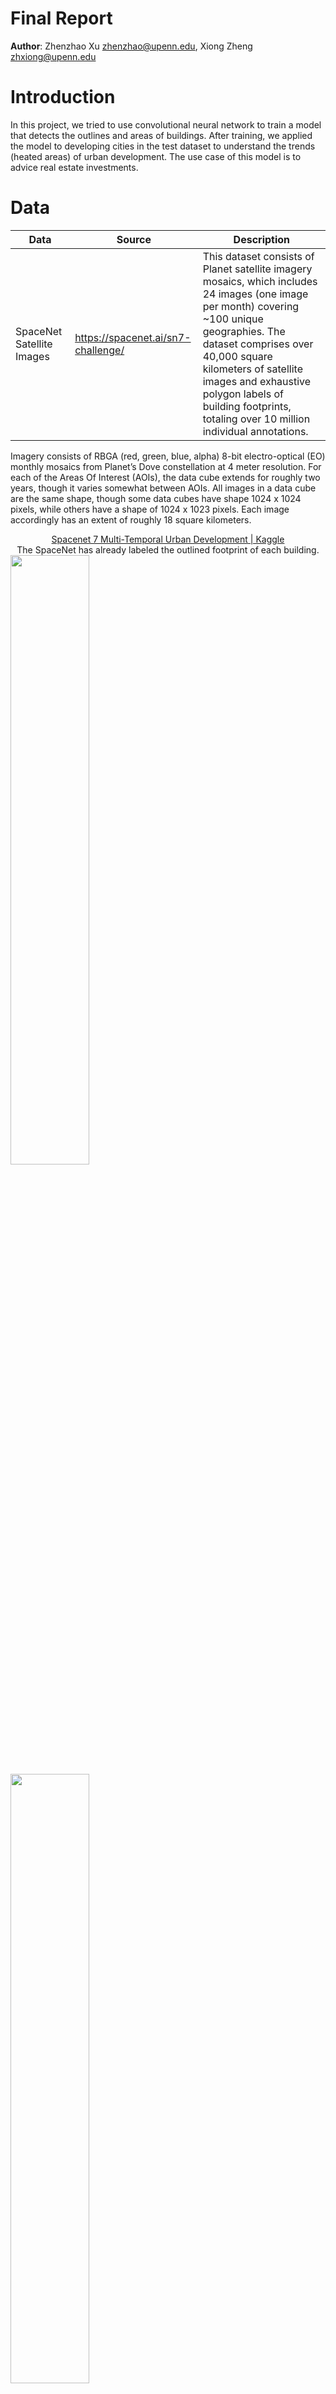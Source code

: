 # Final Report

**Author**: Zhenzhao Xu zhenzhao@upenn.edu, Xiong Zheng zhxiong@upenn.edu 

# Introduction

In this project, we tried to use convolutional neural network to train a model that detects the outlines and areas of buildings. After training, we applied the model to developing cities in the test dataset to understand the trends (heated areas) of urban development. The use case of this model is to advice real estate investments.

# Data

| Data                      | Source                             | Description                                                                                                                                                                                                                                                                                                                |
| ------------------------- | ---------------------------------- | -------------------------------------------------------------------------------------------------------------------------------------------------------------------------------------------------------------------------------------------------------------------------------------------------------------------------- |
| SpaceNet Satellite Images | https://spacenet.ai/sn7-challenge/ | This dataset consists of Planet satellite imagery mosaics, which includes 24 images (one image per month) covering ~100 unique geographies. The dataset comprises over 40,000 square kilometers of satellite images and exhaustive polygon labels of building footprints, totaling over 10 million individual annotations. |

Imagery consists of RBGA (red, green, blue, alpha) 8-bit electro-optical (EO) monthly mosaics from Planet’s Dove constellation at 4 meter resolution. For each of the Areas Of Interest (AOIs), the data cube extends for roughly two years, though it varies somewhat between AOIs. All images in a data cube are the same shape, though some data cubes have shape 1024 x 1024 pixels, while others have a shape of 1024 x 1023 pixels. Each image accordingly has an extent of roughly 18 square kilometers.

<center><a href="https://www.kaggle.com/datasets/amerii/spacenet-7-multitemporal-urban-development">Spacenet 7 Multi-Temporal Urban Development | Kaggle</a><br>The SpaceNet has already labeled the outlined footprint of each building.</center>

<img src="https://raw.githubusercontent.com/ShaunZhxiong/ImgGarage/main/ShaunZhxiong/ImgGarage/img/sn7_gif.gif" width=50%>

<img src="https://raw.githubusercontent.com/ShaunZhxiong/ImgGarage/main/ShaunZhxiong/ImgGarage/img/image-20220429223103611.png" width=50%>

​    There are 1408 regions in the data. Within each region, there are a high-resolution images (1024*1024 RGB) and a GeoJson file with geometry attributes of buildings. Some images have the shape of 1023 * 1023 instead of 1024 * 1024. So to format the data, we enlarge all images into 1024 * 1024 pixels by filling black pixels to the right and bottom edges of those images. We don't have to do the same change to GeoJson, with its coordinates starting at the upper left point of the image. So it fits well with those modified satellite images.

```python
def imagePathToArray(path):
  # read satellite img as numpy array
  image = Image.open(path)
  image = np.array(image)[:,:,:3]
  # fill black pixels to the right and bottom edges of 1023*1023 images
  zeros = np.zeros((1024,1024,3), dtype=np.uint8)
  zeros[:image.shape[0],:image.shape[1],:] = image
  return zeros
```

​    And to make the training process efficient, we split each `Satellite Image` and `Building Masks` (1024 * 1024) to 16 images (256 * 256).

```python
def splitArray(arr, splitNum=4):
  # split the image into smaller chunks
  return [np.hsplit(x, splitNum) for x in np.vsplit(arr,splitNum)]
```

# Methods

Based on the use case, we choose U-Net as the model for image segmentation, the concept is shown as follows:

<img src="https://raw.githubusercontent.com/ShaunZhxiong/ImgGarage/main/ShaunZhxiong/ImgGarage/img/YUKcLpTCB67fXTURoo6dmCGPIa2gMN2GtesUdf2kFuglWHQ3Wi5_UrB8Do9v16qzQCKYL0c6WTfGON1hzK5fFmbr2rrfH7liuW9j4DM_0bDBC9gfR9mPYUc9r1xgkRDdmCVVLbD3eT5_" width=80%>

*Reference: [U-Net: Convolutional Networks for Biomedical Image Segmentation](https://arxiv.org/pdf/1505.04597.pdf)*

The structure of this U-Net model we used can be summarized as 

1. Input size: 256 \* 256

2. Down-sampling: Conv2D and MaxPooling to [128, 64, 32, 16] with depth of [32, 64, 128, 256]

3. Up-sampling: Up_Sampling2D and Conv2DTranspose to [32, 64, 128, 256] with depth of [128, 64, 32, 2]

*The structure is inspired by [Image segmentation with a U-Net-like architecture](https://keras.io/examples/vision/oxford_pets_image_segmentation/)*

# Results

In this project, we try to use convolutional neural network to train the model and detect the outlines and areas of buildings. The use case of this model is to advice the real estate investment. With the UNet structure, our Method One has achieved convincing results of detecting building outlines. So we stick to the Method One and try to tune the parameter to achieve a better learning and predicting effect, instead of settle for using the alternative Method Two. The parameters we finally used in the model are listed as follows.

```python
epochs = 35
batch_size=10
optimizer="rmsprop"
loss="sparse_categorical_crossentropy"
```

The training process is shown as follows. We can see from the plot that, as the number of epochs increases, the accuracy of the model steadily increases and the loss steadily decreases. However, because of the limitation of the computing power, we stopped at 35 epochs.

<img src="https://raw.githubusercontent.com/ShaunZhxiong/ImgGarage/main/ShaunZhxiong/ImgGarage/img/JZb0OPEIvRHk6vrkvom6fBtIx758UiKot_wQw9vXiNy268p1V6x-o6tEdhDvoS-gqaOfRu0xeOA7fwclkj1Ng20MPK49qD1Sjiif5XGdxv-2Ki3kWq7Ii71mugvzb6XCTpiTLUHdbt7LoeTL7z3dqg" width=70%>

The final result is shown below. We can see that the model really does a great job, and its accuracy is beyond our expectations. The model is able to  distinguish the building outlines not matter in low density areas or high density areas. The final accuracy on the testing dataset is 95.92%. 

<img src="https://raw.githubusercontent.com/ShaunZhxiong/ImgGarage/main/ShaunZhxiong/ImgGarage/img/rural.png" width=70%>

<img src="https://raw.githubusercontent.com/ShaunZhxiong/ImgGarage/main/ShaunZhxiong/ImgGarage/img/urban.png" width=70%>

<center>From left to right: x test, y test, prediction<center>

After obtaining a satisfying model, we applied the model to our use case that is to detect the urban development trends in a developing country. Therefore, we selected 25 months of satellite images in Asunción, the capital city of Paraguay. The city experienced a fast development in the past decade. And we apply the model on these images to see the urban development from January 2018 to January 2021. The predictions of each year is shown below. One thing that needs to be noted is that the images below is actually the concatenation of 16 model outputs. (The resolution of each images is 1028\*1028, while the resolution of the input/output of the model is 256\*256).

<img src="https://raw.githubusercontent.com/ShaunZhxiong/ImgGarage/main/ShaunZhxiong/ImgGarage/img/2018_01.jpg" width=70%>

<img src="https://raw.githubusercontent.com/ShaunZhxiong/ImgGarage/main/ShaunZhxiong/ImgGarage/img/2019_01.jpg" width=70%>

<img src="https://raw.githubusercontent.com/ShaunZhxiong/ImgGarage/main/ShaunZhxiong/ImgGarage/img/2020_01.jpg" width=70%>

The result shows that in the past 25 months, increased density, broadened built environment boundaries, and less green lands can be observed in Asunción. Additionally, the west side on the image is experiencing a tenser development.

<img src="./img/plot.png" width=70%>

# Discussion

From what we discuss above, we believe it is safe to say that the model really does a great job. The U-Net structure works perfectly as expected. The down-sampling and up-sampling process enable the model successfully distinguish the buildings from other elements with a test accuracy of over 95.9%. From what we've learnt about U-Net, this is because:

- The down-sampling path is creating something similar to a scale-space and loses gradually some locality in exchange for higher level features or a broader horizon.
- And the up-sampling path propagates these high-level, coarsely localized features into each original pixel.

Besides, we've noticed that this U-Net model works with relatively short training process. The validation accuracy went up to 90% with only half an epoch.

In term of the use case, the users (property developers) can now observe urbanization and heated development area by simply inserting satellite images into this model. With the help of this approach, an American developer company can easily understand the development trends even in remote places given corresponding satellite images.

We also tried other U-Net structures, like [this model]([https://github.com/zhixuhao/unet/blob/master/model.py)  from [GitHub - zhixuhao/unet: unet for image segmentation](https://github.com/zhixuhao/unet). However, the overwhelming number of parameters makes it the training time so long that it's almost impossible to finish even one epoch. Or an [OOM Error](https://stackoverflow.com/questions/63635126/gpu-out-of-memory-deep-learning-unet-network-with-tensorflow-how-to-solve-it) is thrown because of the large tensor shape. So this is one of the reasons why we chose this U-Net structure.



### Structure

| Layer | Name                       | Type               | Shape                 |
| ----: | :------------------------- | :----------------- | :-------------------- |
|     0 | input_1                    | InputLayer         | [(None, 256, 256, 3)] |
|     1 | conv2d                     | Conv2D             | (None, 128, 128, 32)  |
|     2 | batch_normalization        | BatchNormalization | (None, 128, 128, 32)  |
|     3 | activation                 | Activation         | (None, 128, 128, 32)  |
|     4 | activation_1               | Activation         | (None, 128, 128, 32)  |
|     5 | separable_conv2d           | SeparableConv2D    | (None, 128, 128, 64)  |
|     6 | batch_normalization_1      | BatchNormalization | (None, 128, 128, 64)  |
|     7 | activation_2               | Activation         | (None, 128, 128, 64)  |
|     8 | separable_conv2d_1         | SeparableConv2D    | (None, 128, 128, 64)  |
|     9 | batch_normalization_2      | BatchNormalization | (None, 128, 128, 64)  |
|    10 | max_pooling2d              | MaxPooling2D       | (None, 64, 64, 64)    |
|    11 | conv2d_1                   | Conv2D             | (None, 64, 64, 64)    |
|    12 | add                        | Add                | (None, 64, 64, 64)    |
|    13 | activation_3               | Activation         | (None, 64, 64, 64)    |
|    14 | separable_conv2d_2         | SeparableConv2D    | (None, 64, 64, 128)   |
|    15 | batch_normalization_3      | BatchNormalization | (None, 64, 64, 128)   |
|    16 | activation_4               | Activation         | (None, 64, 64, 128)   |
|    17 | separable_conv2d_3         | SeparableConv2D    | (None, 64, 64, 128)   |
|    18 | batch_normalization_4      | BatchNormalization | (None, 64, 64, 128)   |
|    19 | max_pooling2d_1            | MaxPooling2D       | (None, 32, 32, 128)   |
|    20 | conv2d_2                   | Conv2D             | (None, 32, 32, 128)   |
|    21 | add_1                      | Add                | (None, 32, 32, 128)   |
|    22 | activation_5               | Activation         | (None, 32, 32, 128)   |
|    23 | separable_conv2d_4         | SeparableConv2D    | (None, 32, 32, 256)   |
|    24 | batch_normalization_5      | BatchNormalization | (None, 32, 32, 256)   |
|    25 | activation_6               | Activation         | (None, 32, 32, 256)   |
|    26 | separable_conv2d_5         | SeparableConv2D    | (None, 32, 32, 256)   |
|    27 | batch_normalization_6      | BatchNormalization | (None, 32, 32, 256)   |
|    28 | max_pooling2d_2            | MaxPooling2D       | (None, 16, 16, 256)   |
|    29 | conv2d_3                   | Conv2D             | (None, 16, 16, 256)   |
|    30 | add_2                      | Add                | (None, 16, 16, 256)   |
|    31 | activation_7               | Activation         | (None, 16, 16, 256)   |
|    32 | conv2d_transpose           | Conv2DTranspose    | (None, 16, 16, 256)   |
|    33 | batch_normalization_7      | BatchNormalization | (None, 16, 16, 256)   |
|    34 | activation_8               | Activation         | (None, 16, 16, 256)   |
|    35 | conv2d_transpose_1         | Conv2DTranspose    | (None, 16, 16, 256)   |
|    36 | batch_normalization_8      | BatchNormalization | (None, 16, 16, 256)   |
|    37 | up_sampling2d_1            | UpSampling2D       | (None, 32, 32, 256)   |
|    38 | up_sampling2d              | UpSampling2D       | (None, 32, 32, 256)   |
|    39 | conv2d_4                   | Conv2D             | (None, 32, 32, 256)   |
|    40 | add_3                      | Add                | (None, 32, 32, 256)   |
|    41 | activation_9               | Activation         | (None, 32, 32, 256)   |
|    42 | conv2d_transpose_2         | Conv2DTranspose    | (None, 32, 32, 128)   |
|    43 | batch_normalization_9      | BatchNormalization | (None, 32, 32, 128)   |
|    44 | activation_10              | Activation         | (None, 32, 32, 128)   |
|    45 | conv2d_transpose_3         | Conv2DTranspose    | (None, 32, 32, 128)   |
|    46 | batch_normalization_10     | BatchNormalization | (None, 32, 32, 128)   |
|    47 | up_sampling2d_3            | UpSampling2D       | (None, 64, 64, 256)   |
|    48 | up_sampling2d_2            | UpSampling2D       | (None, 64, 64, 128)   |
|    49 | conv2d_5                   | Conv2D             | (None, 64, 64, 128)   |
|    50 | add_4                      | Add                | (None, 64, 64, 128)   |
|    51 | activation_11              | Activation         | (None, 64, 64, 128)   |
|    52 | conv2d_transpose_4         | Conv2DTranspose    | (None, 64, 64, 64)    |
|    53 | batch_normalization_11     | BatchNormalization | (None, 64, 64, 64)    |
|    54 | activation_12              | Activation         | (None, 64, 64, 64)    |
|    55 | conv2d_transpose_5         | Conv2DTranspose    | (None, 64, 64, 64)    |
|    56 | batch_normalization_12     | BatchNormalization | (None, 64, 64, 64)    |
|    57 | up_sampling2d_5            | UpSampling2D       | (None, 128, 128, 128) |
|    58 | up_sampling2d_4            | UpSampling2D       | (None, 128, 128, 64)  |
|    59 | conv2d_6                   | Conv2D             | (None, 128, 128, 64)  |
|    60 | add_5                      | Add                | (None, 128, 128, 64)  |
|    61 | activation_13              | Activation         | (None, 128, 128, 64)  |
|    62 | conv2d_transpose_6         | Conv2DTranspose    | (None, 128, 128, 32)  |
|    63 | batch_normalization_13     | BatchNormalization | (None, 128, 128, 32)  |
|    64 | activation_14              | Activation         | (None, 128, 128, 32)  |
|    65 | conv2d_transpose_7         | Conv2DTranspose    | (None, 128, 128, 32)  |
|    66 | batch_normalization_14     | BatchNormalization | (None, 128, 128, 32)  |
|    67 | up_sampling2d_7            | UpSampling2D       | (None, 256, 256, 64)  |
|    68 | up_sampling2d_6            | UpSampling2D       | (None, 256, 256, 32)  |
|    69 | conv2d_7                   | Conv2D             | (None, 256, 256, 32)  |
|    70 | add_6                      | Add                | (None, 256, 256, 32)  |
|    71 | conv2d_8                   | Conv2D             | (None, 256, 256, 2)   |
|       | **Total param**: 2,058,690 |                    |                       |



# References

- [U-Net: Convolutional Networks for Biomedical Image Segmentation](https://arxiv.org/pdf/1505.04597.pdf)

- [Why U-Net?](http://www.computersdontsee.net/post/why-u-net/#:~:text=U%2DNet%20advantages&text=It%20has%20a%20simple%20structure,It%20exhibits%20good%20performance.)

- [Multi-Temporal Urban Development Challenge](https://spacenet.ai/sn7-challenge/)

- [Spacenet 7 Multi-Temporal Urban Development | Kaggle](https://www.kaggle.com/datasets/amerii/spacenet-7-multitemporal-urban-development)

- [Image segmentation with a U-Net-like architecture](https://keras.io/examples/vision/oxford_pets_image_segmentation/)
